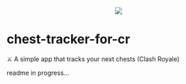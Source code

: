 <p align="middle">
<img src="https://user-images.githubusercontent.com/77961530/197360498-8463c6b8-956a-4593-ab33-a2a87692ad7c.png"/>
</p>

# chest-tracker-for-cr
⚔️ A simple app that tracks your next chests (Clash Royale)

readme in progress...
